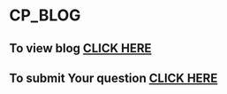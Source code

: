 # CP_BLOG
## To view blog [CLICK HERE](https://bitsnbyte-s.github.io/CP_BLOG/index.html)
## To submit Your question [CLICK HERE](https://docs.google.com/forms/d/e/1FAIpQLScDW-J3K2Mtz7Lw0On2VeMtFEIJFlIe0C7dY6DIylhJ6z8wGw/viewform)

